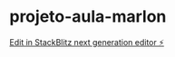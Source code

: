 # projeto-aula-marlon

[Edit in StackBlitz next generation editor ⚡️](https://stackblitz.com/~/github.com/CAIOJCX/projeto-aula-marlon)